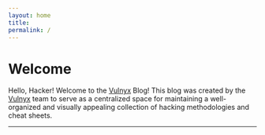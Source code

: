 ```yaml
---
layout: home
title:
permalink: /
---
```


# Welcome

Hello, Hacker! Welcome to the [Vulnyx](vulnyx.com) Blog!
This blog was created by the [Vulnyx](vulnyx.com) team to serve as a centralized space for maintaining a well-organized and visually appealing collection of hacking methodologies and cheat sheets.



---
